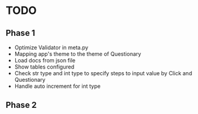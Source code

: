 
# TODO
## Phase 1
- Optimize Validator in meta.py
- Mapping app's theme to the theme of Questionary
- Load docs from json file
- Show tables configured
- Check str type and int type to specify steps to input value by Click and Questionary
- Handle auto increment for int type
## Phase 2